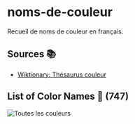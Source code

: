 # noms-de-couleur

Recueil de noms de couleur en français.

## Sources 📚

- [Wiktionary: Thésaurus couleur](https://fr.wiktionary.org/wiki/Th%C3%A9saurus:couleur/fran%C3%A7ais)

## List of Color Names 🔖 (**747**)

![Toutes les couleurs](colors.svg "Liste de couleur")
